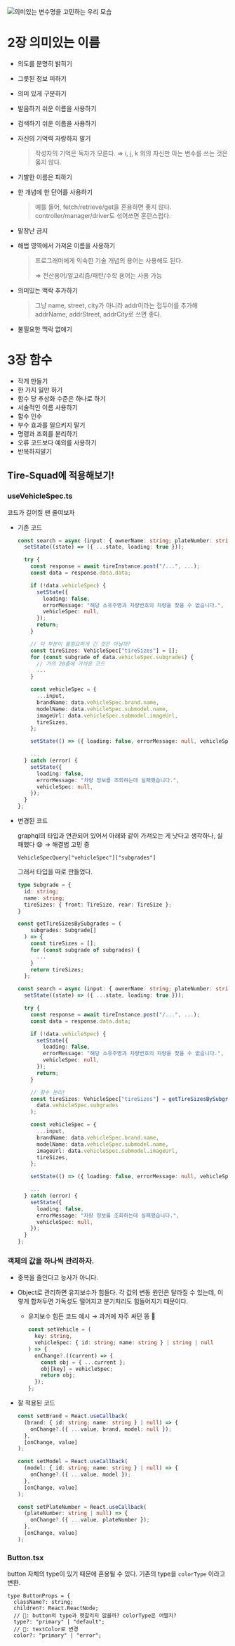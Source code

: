 ![의미있는 변수명을 고민하는 우리 모습](./photo/0819-meaningful-variable-names.png)

# 2장 의미있는 이름

- 의도를 분명히 밝히기

- 그릇된 정보 피하기

- 의미 있게 구분하기

- 발음하기 쉬운 이름을 사용하기

- 검색하기 쉬운 이름을 사용하기

- 자신의 기억력 자랑하지 말기

  > 작성자의 기억은 독자가 모른다.
  > ⇒ i, j, k 외의 자신만 아는 변수를 쓰는 것은 옳지 않다.

- 기발한 이름은 피하기

- 한 개념에 한 단어를 사용하기

  > 예를 들어, fetch/retrieve/get을 혼용하면 좋지 않다.
  > controller/manager/driver도 섞어쓰면 혼란스럽다.

- 말장난 금지

- 해법 영역에서 가져온 이름을 사용하기

  > 프로그래머에게 익숙한 기술 개념의 용어는 사용해도 된다.
  >
  > ⇒ 전산용어/알고리즘/패턴/수학 용어는 사용 가능

- 의미있는 맥락 추가하기

  > 그냥 name, street, city가 아니라 addr이라는 접두어를 추가해 addrName, addrStreet, addrCity로 쓰면 좋다.

- 불필요한 맥락 없애기

# 3장 함수

- 작게 만들기
- 한 가지 일만 하기
- 함수 당 추상화 수준은 하나로 하기
- 서술적인 이름 사용하기
- 함수 인수
- 부수 효과를 일으키지 말기
- 명령과 조회를 분리하기
- 오류 코드보다 예외를 사용하기
- 반복하지말기

## Tire-Squad에 적용해보기!

### useVehicleSpec.ts

코드가 길어질 땐 줄여보자

- 기존 코드

  ```typescript
  const search = async (input: { ownerName: string; plateNumber: string }) => {
    setState((state) => ({ ...state, loading: true }));
  
    try {
      const response = await tireInstance.post("/...", ...);
      const data = response.data.data;
  
      if (!data.vehicleSpec) {
        setState({
          loading: false,
          errorMessage: "해당 소유주명과 차량번호의 차량을 찾을 수 없습니다.",
          vehicleSpec: null,
        });
        return;
      }
  
      // 이 부분이 불필요하게 긴 것은 아닐까?
      const tireSizes: VehicleSpec["tireSizes"] = [];
      for (const subgrade of data.vehicleSpec.subgrades) {
        // 거의 20줄에 가까운 코드
        ...
      }
  
      const vehicleSpec = {
        ...input,
        brandName: data.vehicleSpec.brand.name,
        modelName: data.vehicleSpec.submodel.name,
        imageUrl: data.vehicleSpec.submodel.imageUrl,
        tireSizes,
      };
  
      setState(() => ({ loading: false, errorMessage: null, vehicleSpec }));
  
      ...
    } catch (error) {
      setState({
        loading: false,
        errorMessage: "차량 정보를 조회하는데 실패했습니다.",
        vehicleSpec: null,
      });
    }
  };
  ```

- 변경된 코드

  graphql의 타입과 연관되어 있어서 아래와 같이 가져오는 게 낫다고 생각하나, 실패했다 😧 → 해결법 고민 중

  ```
  VehicleSpecQuery["vehicleSpec"]["subgrades"]
  ```

  그래서 타입을 따로 만들었다.

  ```typescript
  type Subgrade = {
    id: string;
    name: string;
    tireSizes: { front: TireSize, rear: TireSize };
  }
  
  const getTireSizesBySubgrades = (
      subgrades: Subgrade[]
    ) => {
      const tireSizes = [];
      for (const subgrade of subgrades) {
        ...
      }
      return tireSizes;
    };
  ```

  ```typescript
  const search = async (input: { ownerName: string; plateNumber: string }) => {
    setState((state) => ({ ...state, loading: true }));
  
    try {
      const response = await tireInstance.post("/...", ...);
      const data = response.data.data;
  
      if (!data.vehicleSpec) {
        setState({
          loading: false,
          errorMessage: "해당 소유주명과 차량번호의 차량을 찾을 수 없습니다.",
          vehicleSpec: null,
        });
        return;
      }
  
      // 함수 분리!
      const tireSizes: VehicleSpec["tireSizes"] = getTireSizesBySubgrades(
        data.vehicleSpec.subgrades
      );
  
      const vehicleSpec = {
        ...input,
        brandName: data.vehicleSpec.brand.name,
        modelName: data.vehicleSpec.submodel.name,
        imageUrl: data.vehicleSpec.submodel.imageUrl,
        tireSizes,
      };
  
      setState(() => ({ loading: false, errorMessage: null, vehicleSpec }));
  
      ...
    } catch (error) {
      setState({
        loading: false,
        errorMessage: "차량 정보를 조회하는데 실패했습니다.",
        vehicleSpec: null,
      });
    }
  };
  ```

### 객체의 값을 하나씩 관리하자.

- 중복을 줄인다고 능사가 아니다.

- Object로 관리하면 유지보수가 힘들다. 각 값의 변동 원인은 달라질 수 있는데, 이렇게 합쳐두면 가독성도 떨어지고 분기처리도 힘들어지기 때문이다.

  - 유지보수 힘든 코드 예시 → 과거에 자주 싸던 똥 💩

    ```typescript
    const setVehicle = (
      key: string,
      vehicleSpec: { id: string; name: string } | string | null
    ) => {
      onChange?.((current) => {
        const obj = { ...current };
        obj[key] = vehicleSpec;
        return obj;
      });
    };
    ```

- 잘 적용된 코드

  ```typescript
  const setBrand = React.useCallback(
    (brand: { id: string; name: string } | null) => {
      onChange?.({ ...value, brand, model: null });
    },
    [onChange, value]
  );
  
  const setModel = React.useCallback(
    (model: { id: string; name: string } | null) => {
      onChange?.({ ...value, model });
    },
    [onChange, value]
  );
  
  const setPlateNumber = React.useCallback(
    (plateNumber: string | null) => {
      onChange?.({ ...value, plateNumber });
    },
    [onChange, value]
  );
  ```

### Button.tsx

button 자체의 type이 있기 때문에 혼용될 수 있다. 기존의 type을 `colorType` 이라고 변환.

```tsx
type ButtonProps = {
  className?: string;
  children?: React.ReactNode;
  // 🌻: button의 type과 헷갈리지 않을까? colorType은 어떨지?
  type?: "primary" | "default";
  // 🌻: textColor로 변경
  color?: "primary" | "error";
```
